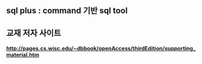 ## sql plus : command 기반 sql tool

## 교재 저자 사이트
#### http://pages.cs.wisc.edu/~dbbook/openAccess/thirdEdition/supporting_material.htm
